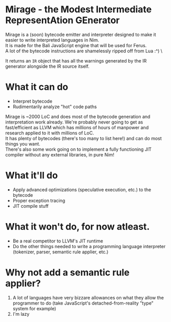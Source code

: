 # Mirage - the **M**odest **I**ntermediate **R**epresent**A**tion **GE**nerator
Mirage is a (soon) bytecode emitter and interpreter designed to make it easier to write interpreted languages in Nim. \
It is made for the Bali JavaScript engine that will be used for Ferus. \
A lot of the bytecode instructions are shamelessly ripped off from Lua :^) \

It returns an `IR` object that has all the warnings generated by the IR generator alongside the IR source itself.

# What it can do
- Interpret bytecode
- Rudimentarily analyze "hot" code paths

Mirage is ~2000 LoC and does most of the bytecode generation and interpretation work already. We're probably never going to get as fast/efficient as LLVM which has millions of hours of manpower and research applied to it with millions of LoC. \
It has plenty of bytecodes (there's too many to list here!) and can do most things you want. \
There's also some work going on to implement a fully functioning JIT compiler without any external libraries, in pure Nim!

# What it'll do
- Apply advanced optimizations (speculative execution, etc.) to the bytecode
- Proper exception tracing
- JIT compile stuff

# What it won't do, for now atleast.
- Be a real competitor to LLVM's JIT runtime
- Do the other things needed to write a programming language interpreter (tokenizer, parser, semantic rule applier, etc.)

# Why not add a semantic rule applier?
1. A lot of languages have very bizzare allowances on what they allow the programmer to do (take JavaScript's detached-from-reality "type" system for example)
2. I'm lazy
